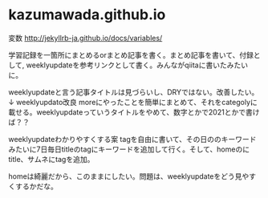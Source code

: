 # kazumawada.github.io


変数
http://jekyllrb-ja.github.io/docs/variables/


学習記録を一箇所にまとめるorまとめ記事を書く。まとめ記事を書いて、付録として,
weeklyupdateを参考リンクとして書く。みんながqiitaに書いたみたいに。


weeklyupdateと言う記事タイトルは見づらいし、DRYではない。改善したい。
↓
weeklyupdato改良
moreにやったことを簡単にまとめて、それをcategolyに載せる。weeklyupdateっていうタイトルをやめて、数字とかで2021とかで書けば？？


weeklyupdateわかりやすくする案
tagを自由に書いて、その日ののキーワードみたいに7日毎日titleのtagにキーワードを追加して行く。そして、homeのにtitle、サムネにtagを追加。


homeは綺麗だから、このままにしたい。問題は、weeklyupdateをどう見やすくするかだな。
